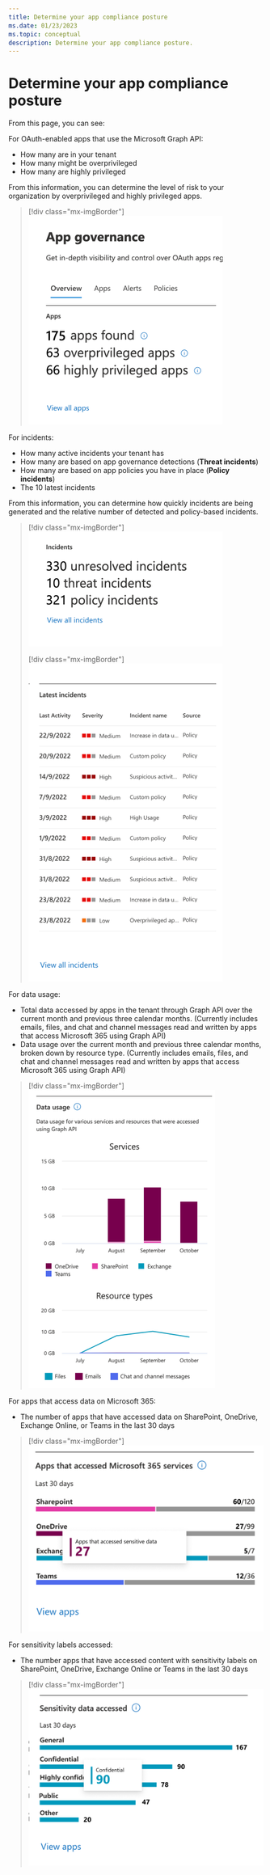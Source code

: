 ```yaml
---
title: Determine your app compliance posture
ms.date: 01/23/2023
ms.topic: conceptual
description: Determine your app compliance posture.
---
```


# Determine your app compliance posture

From this page, you can see:

For OAuth-enabled apps that use the Microsoft Graph API:

- How many are in your tenant
- How many might be overprivileged
- How many are highly privileged

From this information, you can determine the level of risk to your organization by overprivileged and highly privileged apps.

> [!div class="mx-imgBorder"]
>![Determine the level of risk to your organization by overprivileged and highly privileged apps.](media/app-governance-visibility-insights-compliance-posture/app-summary.png)

For incidents:

- How many active incidents your tenant has
- How many are based on app governance detections (**Threat incidents**)
- How many are based on app policies you have in place (**Policy incidents**)
- The 10 latest incidents

From this information, you can determine how quickly incidents are being generated and the relative number of detected and policy-based incidents.

> [!div class="mx-imgBorder"]
>![Relative number of detected and policy-based incidents.](incidents-summary1.png)
>
> [!div class="mx-imgBorder"]
>![top alerts.](media/app-governance-visibility-insights-compliance-posture/top-alerts.png)

For data usage:

- Total data accessed by apps in the tenant through Graph API over the current month and previous three calendar months. (Currently includes emails, files, and chat and channel messages read and written by apps that access Microsoft 365 using Graph API)
- Data usage over the current month and previous three calendar months, broken down by resource type. (Currently includes emails, files, and chat and channel messages read and written by apps that access Microsoft 365 using Graph API)

> [!div class="mx-imgBorder"]
>![Total data accessed by apps.](media/app-governance-visibility-insights-compliance-posture/data-usage-chart.png)

For apps that access data on Microsoft 365:

- The number of apps that have accessed data on SharePoint, OneDrive, Exchange Online, or Teams in the last 30 days

> [!div class="mx-imgBorder"]
>![Apps that have accessed data on SharePoint, OneDrive, Exchange Online, or Teams in the last 30 days.](media/app-governance-visibility-insights-compliance-posture/apps-accessed-m365-services-chart.png)

For sensitivity labels accessed:

- The number apps that have accessed content with sensitivity labels on SharePoint, OneDrive, Exchange Online or Teams in the last 30 days

> [!div class="mx-imgBorder"]
>![number apps that have accessed content with sensitivity labels.](sensitive-data-accessed-chart1.png)
